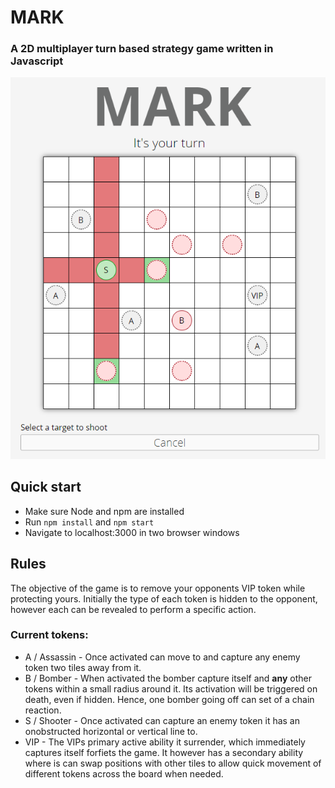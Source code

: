 MARK
====

### A 2D multiplayer turn based strategy game written in Javascript

![Screenshot of the game](screenshot.png)

Quick start
----------
 - Make sure Node and npm are installed
 - Run `npm install` and `npm start`
 - Navigate to localhost:3000 in two browser windows

Rules
-----
The objective of the game is to remove your opponents VIP token while protecting yours. Initially the type of each token is hidden to the opponent, however each can be revealed to perform a specific action.

### Current tokens:
 - A / Assassin - Once activated can move to and capture any enemy token two tiles away from it.
 - B / Bomber - When activated the bomber capture itself and **any** other tokens within a small radius around it. Its activation will be triggered on death, even if hidden. Hence, one bomber going off can set of a chain reaction.
 - S / Shooter - Once activated can capture an enemy token it has an onobstructed horizontal or vertical line to.
 - VIP - The VIPs primary active ability it surrender, which immediately captures itself forfiets the game. It however has a secondary ability where is can swap positions with other tiles to allow quick movement of different tokens across the board when needed.
 